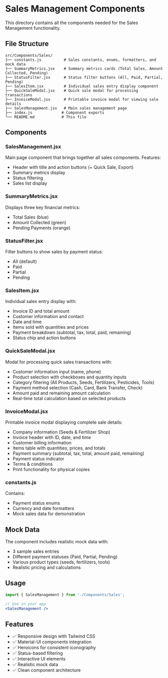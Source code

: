 # Sales Management Components

This directory contains all the components needed for the Sales Management functionality.

## File Structure

```
src/Components/Sales/
├── constants.js          # Sales constants, enums, formatters, and mock data
├── SummaryMetrics.jsx    # Summary metrics cards (Total Sales, Amount Collected, Pending)
├── StatusFilter.jsx      # Status filter buttons (All, Paid, Partial, Pending)
├── SalesItem.jsx         # Individual sales entry display component
├── QuickSaleModal.jsx    # Quick sale modal for processing transactions
├── InvoiceModal.jsx      # Printable invoice modal for viewing sale details
├── SalesManagement.jsx   # Main sales management page
├── index.js             # Component exports
└── README.md            # This file
```

## Components

### SalesManagement.jsx
Main page component that brings together all sales components. Features:
- Header with title and action buttons (+ Quick Sale, Export)
- Summary metrics display
- Status filtering
- Sales list display

### SummaryMetrics.jsx
Displays three key financial metrics:
- Total Sales (blue)
- Amount Collected (green)
- Pending Payments (orange)

### StatusFilter.jsx
Filter buttons to show sales by payment status:
- All (default)
- Paid
- Partial
- Pending

### SalesItem.jsx
Individual sales entry display with:
- Invoice ID and total amount
- Customer information and contact
- Date and time
- Items sold with quantities and prices
- Payment breakdown (subtotal, tax, total, paid, remaining)
- Status chip and action buttons

### QuickSaleModal.jsx
Modal for processing quick sales transactions with:
- Customer information input (name, phone)
- Product selection with checkboxes and quantity inputs
- Category filtering (All Products, Seeds, Fertilizers, Pesticides, Tools)
- Payment method selection (Cash, Card, Bank Transfer, Check)
- Amount paid and remaining amount calculation
- Real-time total calculation based on selected products

### InvoiceModal.jsx
Printable invoice modal displaying complete sale details:
- Company information (Seeds & Fertilizer Shop)
- Invoice header with ID, date, and time
- Customer billing information
- Items table with quantities, prices, and totals
- Payment summary (subtotal, tax, total, amount paid, remaining)
- Payment status indicator
- Terms & conditions
- Print functionality for physical copies

### constants.js
Contains:
- Payment status enums
- Currency and date formatters
- Mock sales data for demonstration

## Mock Data

The component includes realistic mock data with:
- 3 sample sales entries
- Different payment statuses (Paid, Partial, Pending)
- Various product types (seeds, fertilizers, tools)
- Realistic pricing and calculations

## Usage

```jsx
import { SalesManagement } from './Components/Sales';

// Use in your app
<SalesManagement />
```

## Features

- ✅ Responsive design with Tailwind CSS
- ✅ Material-UI components integration
- ✅ Heroicons for consistent iconography
- ✅ Status-based filtering
- ✅ Interactive UI elements
- ✅ Realistic mock data
- ✅ Clean component architecture
